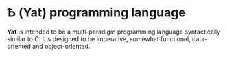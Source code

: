 # &#1122; (Yat) programming language

**Yat** is intended to be a multi-paradigm programming language syntactically similar to C. It's designed to be imperative, somewhat functional, data-oriented and object-oriented.

